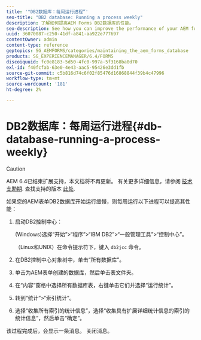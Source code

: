 ```yaml
---
title: '"DB2数据库：每周运行进程”'
seo-title: "DB2 database: Running a process weekly"
description: 了解如何提高AEM Forms DB2数据库的性能。
seo-description: See how you can improve the performance of your AEM forms DB2 database.
uuid: 36070087-c250-41df-a841-aa922e777697
contentOwner: admin
content-type: reference
geptopics: SG_AEMFORMS/categories/maintaining_the_aem_forms_database
products: SG_EXPERIENCEMANAGER/6.4/FORMS
discoiquuid: fc0e8183-5d50-4fc0-997a-5f3168ba0d70
exl-id: f40fcfab-63e0-4e43-aac5-95426e3dd1fb
source-git-commit: c5b816d74c6f02f85476d16868844f39b4c47996
workflow-type: tm+mt
source-wordcount: '181'
ht-degree: 2%

---
```


# DB2数据库：每周运行进程{#db-database-running-a-process-weekly}

>[!CAUTION]
>
>AEM 6.4已结束扩展支持，本文档将不再更新。 有关更多详细信息，请参阅 [技术支助期](https://helpx.adobe.com/cn/support/programs/eol-matrix.html). 查找支持的版本 [此处](https://experienceleague.adobe.com/docs/).

如果您的AEM表单DB2数据库开始运行缓慢，则每周运行以下进程可以提高其性能：

1. 启动DB2控制中心：

   (Windows)选择“开始”>“程序”>“IBM DB2”>“一般管理工具”>“控制中心”。

   （Linux和UNIX）在命令提示符下，键入 `db2jcc` 命令。

1. 在DB2控制中心对象树中，单击“所有数据库”。
1. 单击为AEM表单创建的数据库，然后单击表文件夹。
1. 在“内容”窗格中选择所有数据库表，右键单击它们并选择“运行统计”。
1. 转到“统计”>“索引统计”。
1. 选择“收集所有索引的统计信息”，选择“收集具有扩展详细统计信息的索引的统计信息”，然后单击“确定”。

该过程完成后，会显示一条消息。 关闭消息。
